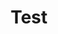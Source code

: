 ---
layout: category
categories: ["Test"]
title: "Test"
permalink: /test/
# <!-- permalink: /category -->
---